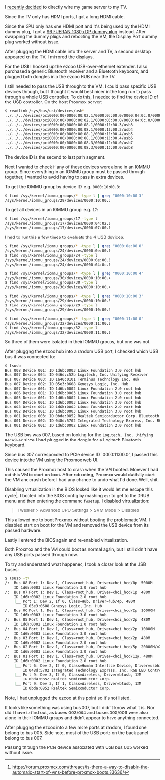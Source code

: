 I [recently decided](/game-server/docs/decisions/240706-directly-connect-server-and-tv.md) to directly wire my game server to my TV.

Since the TV only has HDMI ports, I got a long HDMI cable.

Since the GPU only has one HDMI port and it's being used by the HDMI dummy plug,
I got a [$6 FUERAN 1080p DP dummy plug](https://www.amazon.com/dp/B071CGCTMY) instead.
After swapping the dummy plugs and rebooting the VM,
the Display Port dummy plug worked without issue.

After plugging the HDMI cable into the server and TV,
a second desktop appeared on the TV.
I mirrored the displays.

For the USB I hooked up the ezcoo USB-over-ethernet extender.
I also purchased a generic Bluetooth receiver and a Bluetooth keyboard,
and plugged both dongles into the ezcoo HUB near the TV.

I still needed to pass the USB through to the VM.
I could pass specific USB devices through,
but I thought it would best nicer in the long run to pass through a whole USB controller.
To do this, I needed to find the device ID of the USB controller.
On the host Proxmox server:

```sh
$ readlink /sys/bus/usb/devices/usb*
../../../devices/pci0000:00/0000:00:02.1/0000:03:00.0/0000:04:0c.0/0000:0e:00.0/usb1
../../../devices/pci0000:00/0000:00:02.1/0000:03:00.0/0000:04:0c.0/0000:0e:00.0/usb2
../../../devices/pci0000:00/0000:00:08.1/0000:10:00.3/usb3
../../../devices/pci0000:00/0000:00:08.1/0000:10:00.3/usb4
../../../devices/pci0000:00/0000:00:08.1/0000:10:00.4/usb5
../../../devices/pci0000:00/0000:00:08.1/0000:10:00.4/usb6
../../../devices/pci0000:00/0000:00:08.3/0000:11:00.0/usb7
../../../devices/pci0000:00/0000:00:08.3/0000:11:00.0/usb8
```

The device ID is the second to last path segment.

Next I wanted to check if any of these devices were alone in an IOMMU group.
Since everything in an IOMMU group must be passed through together,
I wanted to avoid having to pass in extra devices.

To get the IOMMU group by device ID, e.g. `0000:10:00.3`:

```sh
$ find /sys/kernel/iommu_groups/* -type l | grep "0000:10:00.3"
/sys/kernel/iommu_groups/29/devices/0000:10:00.3
```

To get all devices in an IOMMU group, e.g. `17`:

```sh
$ find /sys/kernel/iommu_groups/17 -type l
/sys/kernel/iommu_groups/17/devices/0000:04:02.0
/sys/kernel/iommu_groups/17/devices/0000:07:00.0
```

I had to run this a few times to evaluate the 4 USB devices:

```sh
$ find /sys/kernel/iommu_groups/* -type l | grep "0000:0e:00.0"
/sys/kernel/iommu_groups/24/devices/0000:0e:00.0
$ find /sys/kernel/iommu_groups/24 -type l
/sys/kernel/iommu_groups/24/devices/0000:0e:00.0
/sys/kernel/iommu_groups/24/devices/0000:04:0c.0

$ find /sys/kernel/iommu_groups/* -type l | grep "0000:10:00.4"
/sys/kernel/iommu_groups/30/devices/0000:10:00.4
$ find /sys/kernel/iommu_groups/30 -type l
/sys/kernel/iommu_groups/30/devices/0000:10:00.4

$ find /sys/kernel/iommu_groups/* -type l | grep "0000:10:00.3"
/sys/kernel/iommu_groups/29/devices/0000:10:00.3
$ find /sys/kernel/iommu_groups/29 -type l
/sys/kernel/iommu_groups/29/devices/0000:10:00.3

$ find /sys/kernel/iommu_groups/* -type l | grep "0000:11:00.0"
/sys/kernel/iommu_groups/32/devices/0000:11:00.0
$ find /sys/kernel/iommu_groups/32 -type l
/sys/kernel/iommu_groups/32/devices/0000:11:00.0

```

So three of them were isolated in their IOMMU groups, but one was not.

After plugging the ezcoo hub into a random USB port,
I checked which USB bus it was connected to:

```sh
$ lsusb
Bus 008 Device 001: ID 1d6b:0003 Linux Foundation 3.0 root hub
Bus 007 Device 004: ID 046d:c52b Logitech, Inc. Unifying Receiver
Bus 007 Device 003: ID 1a40:0101 Terminus Technology Inc. Hub
Bus 007 Device 002: ID 05e3:0608 Genesys Logic, Inc. Hub
Bus 007 Device 001: ID 1d6b:0002 Linux Foundation 2.0 root hub
Bus 006 Device 001: ID 1d6b:0003 Linux Foundation 3.0 root hub
Bus 005 Device 001: ID 1d6b:0002 Linux Foundation 2.0 root hub
Bus 004 Device 001: ID 1d6b:0003 Linux Foundation 3.0 root hub
Bus 003 Device 001: ID 1d6b:0002 Linux Foundation 2.0 root hub
Bus 002 Device 001: ID 1d6b:0003 Linux Foundation 3.0 root hub
Bus 001 Device 003: ID 0bda:0852 Realtek Semiconductor Corp. Bluetooth Radio
Bus 001 Device 002: ID 048d:5702 Integrated Technology Express, Inc. RGB LED Controller
Bus 001 Device 001: ID 1d6b:0002 Linux Foundation 2.0 root hub
```

The USB bus was 007, based on looking for the `Logitech, Inc. Unifying Receiver`
since I had plugged in the dongle for a Logitech Bluetooth keyboard.

Since bus 007 corresponded to PCIe device ID `0000:11:00.0',
I passed this device into the VM using the Proxmox web UI.

This caused the Proxmox host to crash when the VM booted.
Morever I had set this VM to start on boot.
After rebooting, Proxmox would dutifully start the VM and crash before I had any chance to undo what I'd done.
Well, shit.

Disabling virtualization in the BIOS looked like it would let me escape this cycle[^5].
I booted into the BIOS config by mashing `esc` to get to the GRUB menu and then entering the command `fwsetup`.
I disabled virtualization:

> Tweaker > Advanced CPU Settings > SVM Mode > Disabled

This allowed me to boot Proxmox without booting the problematic VM.
I disabled start on boot for the VM and removed the USB device from its passed hardware.

Lastly I entered the BIOS again and re-enabled virtualization.

Both Proxmox and the VM could boot as normal again,
but I still didn't have any USB ports passed through now.

To try and understand what happened, I took a closer look at the USB buses:

```sh
$ lsusb -tv
/:  Bus 08.Port 1: Dev 1, Class=root_hub, Driver=xhci_hcd/0p, 5000M
    ID 1d6b:0003 Linux Foundation 3.0 root hub
/:  Bus 07.Port 1: Dev 1, Class=root_hub, Driver=xhci_hcd/1p, 480M
    ID 1d6b:0002 Linux Foundation 2.0 root hub
    |__ Port 1: Dev 2, If 0, Class=Hub, Driver=hub/4p, 480M
        ID 05e3:0608 Genesys Logic, Inc. Hub
/:  Bus 06.Port 1: Dev 1, Class=root_hub, Driver=xhci_hcd/2p, 10000M
    ID 1d6b:0003 Linux Foundation 3.0 root hub
/:  Bus 05.Port 1: Dev 1, Class=root_hub, Driver=xhci_hcd/2p, 480M
    ID 1d6b:0002 Linux Foundation 2.0 root hub
/:  Bus 04.Port 1: Dev 1, Class=root_hub, Driver=xhci_hcd/2p, 10000M
    ID 1d6b:0003 Linux Foundation 3.0 root hub
/:  Bus 03.Port 1: Dev 1, Class=root_hub, Driver=xhci_hcd/2p, 480M
    ID 1d6b:0002 Linux Foundation 2.0 root hub
/:  Bus 02.Port 1: Dev 1, Class=root_hub, Driver=xhci_hcd/5p, 20000M/x2
    ID 1d6b:0003 Linux Foundation 3.0 root hub
/:  Bus 01.Port 1: Dev 1, Class=root_hub, Driver=xhci_hcd/12p, 480M
    ID 1d6b:0002 Linux Foundation 2.0 root hub
    |__ Port 6: Dev 2, If 0, Class=Human Interface Device, Driver=usbhid, 12M
        ID 048d:5702 Integrated Technology Express, Inc. RGB LED Controller
    |__ Port 9: Dev 3, If 0, Class=Wireless, Driver=btusb, 12M
        ID 0bda:0852 Realtek Semiconductor Corp. 
    |__ Port 9: Dev 3, If 1, Class=Wireless, Driver=btusb, 12M
        ID 0bda:0852 Realtek Semiconductor Corp.
```

Note, I had unplugged the ezcoo at this point so it's not listed.

It looks like something was using bus 007, but I didn't know what it is.
Nor did I have to find out, as buses 003/004 and buses 005/006 were also alone in their IOMMU groups
and didn't appear to have anything connected.

After plugging the ezcoo into a few more ports at random, I found one belong to bus 005.
Side note, most of the USB ports on the back panel belong to bus 007. 

Passing through the PCIe device associated with USB bus 005 worked without issue.

[^1]: https://www.baeldung.com/linux/check-for-usb-devices
[^2]: https://forums.unraid.net/topic/35112-guide-passthrough-entire-pci-usb-controller/
[^3]: https://forum.proxmox.com/threads/usb-controller-passthrough-proxmox-crash-connection-error.123044/
[^4]: https://forum.proxmox.com/threads/pcie-passthrough-with-more-than-one-nic-dont-work.89853/
[^5]: https://forum.proxmox.com/threads/is-there-a-way-to-disable-the-automatic-start-of-vms-before-proxmox-boots.83636/
